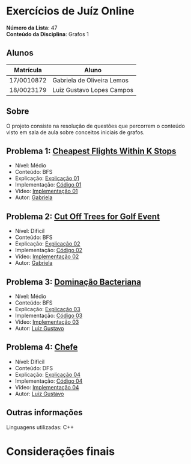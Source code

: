 # Exercícios de Juíz Online

**Número da Lista**: 47 <br>
**Conteúdo da Disciplina**: Grafos 1<br>

## Alunos

| Matrícula  | Aluno                      |
| ---------- | -------------------------- |
| 17/0010872 | Gabriela de Oliveira Lemos |
| 18/0023179 | Luiz Gustavo Lopes Campos  |

## Sobre

O projeto consiste na resolução de questões que percorrem o conteúdo visto em sala de aula sobre conceitos iniciais de grafos.

## Problema 1: [Cheapest Flights Within K Stops](https://leetcode.com/problems/cheapest-flights-within-k-stops/description/)

- Nível: Médio
- Conteúdo: BFS
- Explicação: [Explicação 01](./explicacao/problema01.md)
- Implementação: [Código 01](./codigos/questao01.cpp)
- Vídeo: [Implementação 01](https://www.youtube.com/watch?v=ZUTzjxVYrE0)
- Autor: [Gabriela](https://github.com/heylisten64)

## Problema 2: [Cut Off Trees for Golf Event](https://leetcode.com/problems/cut-off-trees-for-golf-event/description/)

- Nível: Difícil
- Conteúdo: BFS
- Explicação: [Explicação 02](./explicacao/problema02.md)
- Implementação: [Código 02](./codigos/questao02.cpp)
- Vídeo: [Implementação 02]()
- Autor: [Gabriela](https://github.com/heylisten64)

## Problema 3: [Dominação Bacteriana](https://judge.beecrowd.com/pt/problems/view/2687)

- Nível: Médio
- Conteúdo: BFS
- Explicação: [Explicação 03](./explicacao/problema03.md)
- Implementação: [Código 03](./codigos/questao03.cpp)
- Vídeo: [Implementação 03](https://youtu.be/r3f69XErhME)
- Autor: [Luiz Gustavo](https://github.com/luiz-gl-campos)

## Problema 4: [Chefe](https://judge.beecrowd.com/pt/problems/view/1469)

- Nível: Difícil
- Conteúdo: DFS
- Explicação: [Explicação 04](./explicacao/problema04.md)
- Implementação: [Código 04](./codigos/questao04.cpp)
- Vídeo: [Implementação 04]()
- Autor: [Luiz Gustavo](https://github.com/luiz-gl-campos)

<!--
## Screenshots
Adicione 3 ou mais screenshots do projeto em funcionamento.
-->

## Outras informações

Linguagens utilizadas: C++

<!-- ## Instalação
**Linguagem**: C++<br>
**Framework**: (caso exista)<br>
 Descreva os pré-requisitos para rodar o seu projeto e os comandos necessários.

## Uso
Explique como usar seu projeto caso haja algum passo a passo após o comando de execução.

## Outros
Quaisquer outras informações sobre seu projeto podem ser descritas abaixo.

-->

# Considerações finais

